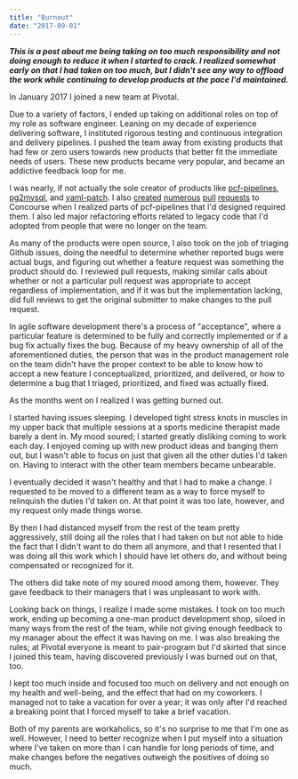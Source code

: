 ```yaml
---
title: "Burnout"
date: "2017-09-01"
---
```

***This is a post about me being taking on too much responsibility and not doing enough to reduce it when I started to crack. I realized somewhat early on that I had taken on too much, but I didn't see any way to offload the work while continuing to develop products at the pace I'd maintained.***

In January 2017 I joined a new team at Pivotal.

Due to a variety of factors, I ended up taking on additional roles on top of my role as software engineer. Leaning on my decade of experience delivering software, I instituted rigorous testing and continuous integration and delivery pipelines. I pushed the team away from existing products that had few or zero users towards new products that better fit the immediate needs of users. These new products became very popular, and became an addictive feedback loop for me.

I was nearly, if not actually the sole creator of products like [pcf-pipelines](https://github.com/pivotal-cf/pcf-pipelines), [pg2mysql](https://github.com/pivotal-cf/pg2mysql), and [yaml-patch](https://github.com/krishicks/yaml-patch). I also [created](https://github.com/concourse/s3-resource/pull/75) [numerous](https://github.com/concourse/s3-resource/pull/78) [pull](https://github.com/concourse/fly/pull/171) [requests](https://github.com/concourse/atc/pull/190) to Concourse when I realized parts of pcf-pipelines that I'd designed required them. I also led major refactoring efforts related to legacy code that I'd adopted from people that were no longer on the team.

As many of the products were open source, I also took on the job of triaging Github issues, doing the needful to determine whether reported bugs were actual bugs, and figuring out whether a feature request was something the product should do. I reviewed pull requests, making similar calls about whether or not a particular pull request was appropriate to accept regardless of implementation, and if it was but the implementation lacking, did full reviews to get the original submitter to make changes to the pull request.

In agile software development there's a process of "acceptance", where a particular feature is determined to be fully and correctly implemented or if a bug fix actually fixes the bug. Because of my heavy ownership of all of the aforementioned duties, the person that was in the product management role on the team didn't have the proper context to be able to know how to accept a new feature I conceptualized, prioritized, and delivered, or how to determine a bug that I triaged, prioritized, and fixed was actually fixed.

As the months went on I realized I was getting burned out.

I started having issues sleeping. I developed tight stress knots in muscles in my upper back that multiple sessions at a sports medicine therapist made barely a dent in. My mood soured; I started greatly disliking coming to work each day. I enjoyed coming up with new product ideas and banging them out, but I wasn't able to focus on just that given all the other duties I'd taken on. Having to interact with the other team members became unbearable.

I eventually decided it wasn't healthy and that I had to make a change. I requested to be moved to a different team as a way to force myself to relinquish the duties I'd taken on. At that point it was too late, however, and my request only made things worse.

By then I had distanced myself from the rest of the team pretty aggressively, still doing all the roles that I had taken on but not able to hide the fact that I didn't want to do them all anymore, and that I resented that I was doing all this work which I should have let others do, and without being compensated or recognized for it.

The others did take note of my soured mood among them, however. They gave feedback to their managers that I was unpleasant to work with.

Looking back on things, I realize I made some mistakes. I took on too much work, ending up becoming a one-man product development shop, siloed in many ways from the rest of the team, while not giving enough feedback to my manager about the effect it was having on me. I was also breaking the rules; at Pivotal everyone is meant to pair-program but I'd skirted that since I joined this team, having discovered previously I was burned out on that, too.

I kept too much inside and focused too much on delivery and not enough on my health and well-being, and the effect that had on my coworkers. I managed not to take a vacation for over a year; it was only after I'd reached a breaking point that I forced myself to take a brief vacation.

Both of my parents are workaholics, so it's no surprise to me that I'm one as well. However, I need to better recognize when I put myself into a situation where I've taken on more than I can handle for long periods of time, and make changes before the negatives outweigh the positives of doing so much.
